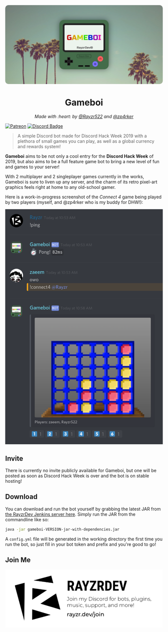 <img alt="Banner" src="res/banner.png" style="border-radius:10px">

<h1 align="center">Gameboi</h1>
<p align="center"><i>Made with :heart: by <a href="https://github.com/Rayzr522">@Rayzr522</a> and <a href="https://github.com/zp4rker">@zp4rker</a></i></p>

[![Patreon](http://ionicabizau.github.io/badges/patreon.svg)](https://patreon.com/Rayzr522)
[![Discord Badge](https://discordapp.com/api/guilds/282207139752050688/embed.png)](https://rayzr.dev/join)

> A simple Discord bot made for Discord Hack Week 2019 with a plethora of small games you can play, as well as a global currency and rewards system!

**Gameboi** aims to be not only a cool entry for the **Discord Hack Week** of 2019, but also aims to be a full feature game bot to bring a new level of fun and games to your server!

With 2 multiplayer and 2 singleplayer games currently in the works, Gameboi is sure to liven up any server, and the charm of its retro pixel-art graphics feels right at home to any old-school gamer.

Here is a work-in-progress screenshot of the *Connect 4* game being played by two players (myself, and @zp4rker who is my buddy for DHW!):

![Connect 4 screenshot](res/screenshot-connect4.png)

## Invite

There is currently no invite publicly available for Gameboi, but one will be posted as soon as Discord Hack Week is over and the bot is on stable hosting!

## Download

You can download and run the bot yourself by grabbing the latest JAR from [the RayzrDev Jenkins server here](https://ci.rayzr.dev/job/Gameboi). Simply run the JAR from the commandline like so:

```bash
java -jar gameboi-VERSION-jar-with-dependencies.jar
```

A `config.yml` file will be generated in the working directory the first time you run the bot, so just fill in your bot token and prefix and you're good to go!

## Join Me

[![Discord Badge](https://github.com/Rayzr522/ProjectResources/raw/master/RayzrDev/badge-small.png)](https://discord.io/rayzrdevofficial)

